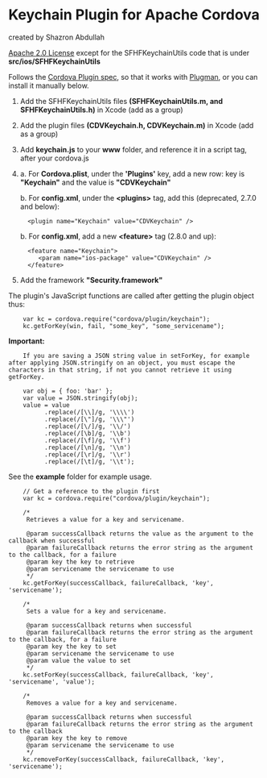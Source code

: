 Keychain Plugin for Apache Cordova
=====================================
created by Shazron Abdullah

[Apache 2.0 License](http://www.apache.org/licenses/LICENSE-2.0.html) except for the SFHFKeychainUtils code that is under **src/ios/SFHFKeychainUtils**

Follows the [Cordova Plugin spec](https://github.com/apache/cordova-plugman/blob/master/plugin_spec.md), so that it works with [Plugman](https://github.com/apache/cordova-plugman), or you can install it manually below.
 
1. Add the SFHFKeychainUtils files **(SFHFKeychainUtils.m, and SFHFKeychainUtils.h)** in Xcode (add as a group)
2. Add the plugin files **(CDVKeychain.h, CDVKeychain.m)** in Xcode (add as a group)
3. Add **keychain.js** to your **www** folder, and reference it in a script tag, after your cordova.js
4. 
	a. For __Cordova.plist__, under the **'Plugins'** key, add a new row: key is **"Keychain"** and the value is **"CDVKeychain"**
	
	b. For __config.xml__, under the **&lt;plugins&gt;** tag, add this (deprecated, 2.7.0 and below):
	     
	     <plugin name="Keychain" value="CDVKeychain" />
	
	b. For __config.xml__, add a new **&lt;feature&gt;** tag (2.8.0 and up):

         <feature name="Keychain">
            <param name="ios-package" value="CDVKeychain" />
         </feature>
	
5. Add the framework **"Security.framework"**
    
The plugin's JavaScript functions are called after getting the plugin object thus:
 
        var kc = cordova.require("cordova/plugin/keychain");
        kc.getForKey(win, fail, "some_key", "some_servicename");
        
**Important:**

        If you are saving a JSON string value in setForKey, for example after applying JSON.stringify on an object, you must escape the characters in that string, if not you cannot retrieve it using getForKey.        
        
        var obj = { foo: 'bar' };
        var value = JSON.stringify(obj);
        value = value 
              .replace(/[\\]/g, '\\\\')
              .replace(/[\"]/g, '\\\"')
              .replace(/[\/]/g, '\\/')
              .replace(/[\b]/g, '\\b')
              .replace(/[\f]/g, '\\f')
              .replace(/[\n]/g, '\\n')
              .replace(/[\r]/g, '\\r')
              .replace(/[\t]/g, '\\t');
              
See the **example** folder for example usage.

        // Get a reference to the plugin first
        var kc = cordova.require("cordova/plugin/keychain");

        /*
         Retrieves a value for a key and servicename.
         
         @param successCallback returns the value as the argument to the callback when successful
         @param failureCallback returns the error string as the argument to the callback, for a failure
         @param key the key to retrieve
         @param servicename the servicename to use
         */
        kc.getForKey(successCallback, failureCallback, 'key', 'servicename');
        
        /*
         Sets a value for a key and servicename.
         
         @param successCallback returns when successful
         @param failureCallback returns the error string as the argument to the callback, for a failure
         @param key the key to set
         @param servicename the servicename to use
         @param value the value to set
         */
        kc.setForKey(successCallback, failureCallback, 'key', 'servicename', 'value');
        
        /*
         Removes a value for a key and servicename.
         
         @param successCallback returns when successful
         @param failureCallback returns the error string as the argument to the callback
         @param key the key to remove
         @param servicename the servicename to use
         */
        kc.removeForKey(successCallback, failureCallback, 'key', 'servicename');
